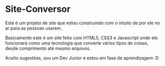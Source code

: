 # Site-Conversor
Este é um projeto de site que estou construindo com o intuito de por ele no ar para as pessoas usarem.

Basicamente este é um site feito com HTML5, CSS3 e Javascript onde ele funcionará como uma tecnologia que converte vários tipos de coisas, desde comprimento até mesmo arquivos.

Aceito sugestões, sou um Dev Junior e estou em fase de aprendizagem :D
